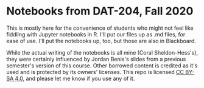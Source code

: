 # Notebooks from DAT-204, Fall 2020

This is mostly here for the convenience of students who might not feel like fiddling with Jupyter notebooks in R. I'll put our files up as .md files, for ease of use. I'll put the notebooks up, too, but those are also in Blackboard.

While the actual writing of the notebooks is all mine (Coral Sheldon-Hess's), they were certainly influenced by Jordan Benis's slides from a previous semester's version of this course. Other borrowed content is credited as it's used and is protected by its owners' licenses. This repo is licensed [CC BY-SA 4.0](https://creativecommons.org/licenses/by-sa/4.0/), and please let me know if you use any of it.